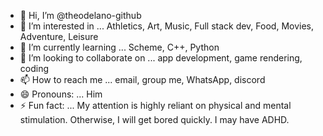 - 👋 Hi, I’m @theodelano-github
- 👀 I’m interested in ... Athletics, Art, Music, Full stack dev, Food, Movies, Adventure, Leisure
- 🌱 I’m currently learning ... Scheme, C++, Python
- 💞️ I’m looking to collaborate on ... app development, game rendering, coding
- 📫 How to reach me ... email, group me, WhatsApp, discord
- 😄 Pronouns: ... Him
- ⚡ Fun fact: ... My attention is highly reliant on physical and mental stimulation. Otherwise, I will get bored quickly. I may have ADHD.

<!---
theodelano-github/theodelano-github is a ✨ special ✨ repository because its `README.md` (this file) appears on your GitHub profile.
You can click the Preview link to take a look at your changes.
--->

